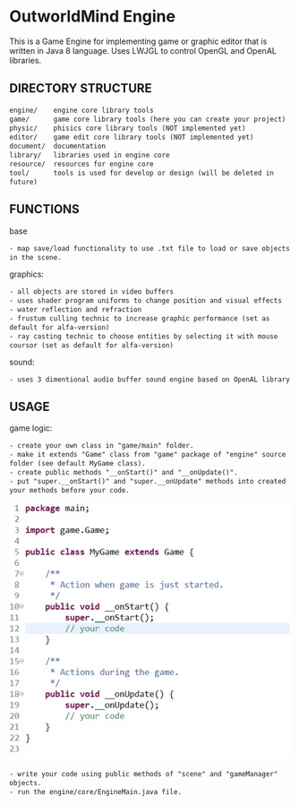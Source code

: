 # OutworldMind Engine
This is a Game Engine for implementing game or graphic editor that is written in Java 8 language. 
Uses LWJGL to control OpenGL and OpenAL libraries. 

DIRECTORY STRUCTURE
----------
```
engine/    engine core library tools
game/      game core library tools (here you can create your project)
physic/    phisics core library tools (NOT implemented yet)
editor/    game edit core library tools (NOT implemented yet)
document/  documentation
library/   libraries used in engine core
resource/  resources for engine core
tool/      tools is used for develop or design (will be deleted in future)
```

FUNCTIONS
----------
base
```
- map save/load functionality to use .txt file to load or save objects in the scene.
```
graphics:
```
- all objects are stored in video buffers
- uses shader program uniforms to change position and visual effects
- water reflection and refraction
- frustum culling technic to increase graphic performance (set as default for alfa-version)
- ray casting technic to choose entities by selecting it with mouse coursor (set as default for alfa-version)
```
sound:
```
- uses 3 dimentional audio buffer sound engine based on OpenAL library
```

USAGE
----------
game logic:
```
- create your own class in "game/main" folder.
- make it extends "Game" class from "game" package of "engine" source folder (see default MyGame class).
- create public methods "__onStart()" and "__onUpdate()".
- put "super.__onStart()" and "super.__onUpdate" methods into created your methods before your code.
```
![MyGame](https://github.com/homelleon/GameEngine/blob/master/resource/other/myGame.jpg "MyGame example")
```
- write your code using public methods of "scene" and "gameManager" objects.
- run the engine/core/EngineMain.java file.
```
